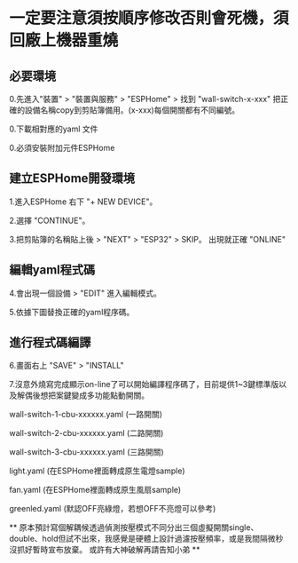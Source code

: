 # 一定要注意須按順序修改否則會死機，須回廠上機器重燒

## 必要環境

  0.先進入"裝置" > "裝置與服務" > "ESPHome" > 找到 "wall-switch-x-xxx"  把正確的設備名稱copy到剪貼簿備用。(x-xxx)每個開關都有不同編號。
  
  0.下載相對應的yaml 文件
  
  0.必須安裝附加元件ESPHome

## 建立ESPHome開發環境

  1.進入ESPHome 右下 "+ NEW DEVICE"。
  
  2.選擇 "CONTINUE"。
  
  3.把剪貼簿的名稱貼上後 > "NEXT" > "ESP32" > SKIP。 出現就正確 "ONLINE"

## 編輯yaml程式碼

  4.會出現一個設備 > "EDIT" 進入編輯模式。
  
  5.依據下圖替換正確的yaml程序碼。

## 進行程式碼編譯

  6.畫面右上 "SAVE" > "INSTALL"
  
  7.沒意外燒寫完成顯示on-line了可以開始編譯程序碼了，目前堤供1~3鍵標準版以及解偶後想把案鍵變成多功能點動開關。

  wall-switch-1-cbu-xxxxxx.yaml (一路開關)
  
  wall-switch-2-cbu-xxxxxx.yaml (二路開關)
  
  wall-switch-3-cbu-xxxxxx.yaml (三路開關)
  
  light.yaml (在ESPHome裡面轉成原生電燈sample)
  
  fan.yaml (在ESPHome裡面轉成原生風扇sample)

  greenled.yaml (默認OFF亮綠燈，若想OFF不亮燈可以參考)
  
  
  ** 原本預計寫個解耦候透過偵測按壓模式不同分出三個虛擬開關single、double、hold但試不出來，我感覺是硬體上設計過濾按壓頻率，或是我間隔微秒沒抓好暫時宣布放棄。 或許有大神破解再請告知小弟 **
